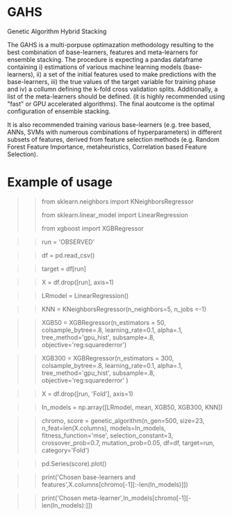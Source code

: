 # GAHS
Genetic Algorithm Hybrid Stacking

The GAHS is a multi-porpuse optimazation methodology resulting to the best combination of base-learners, features and meta-learners for ensemble stacking. The procedure is expecting a pandas dataframe containing i) estimations of various machine learning models (base-learners), ii) a set of the initial  features used to make predictions with the base-learners, iii) the true values of the target variable for training phase and iv) a collumn defining the k-fold cross validation splits. Additionally, a list of the meta-learners should be defined. (it is highly recommended using "fast" or GPU accelerated algorithms). The final aoutcome is the optimal configuration of ensemble stacking. 

It is also recommended training various base-learners (e.g. tree based, ANNs, SVMs with numerous combinations of hyperparameters) in different subsets of features, derived from feature selection methods (e.g. Random Forest Feature Importance, metaheuristics, Correlation based Feature Selection).

# Example of usage

>> from sklearn.neighbors import KNeighborsRegressor
>>
>> from sklearn.linear_model import LinearRegression
>> 
>> from xgboost import XGBRegressor

>> run = 'OBSERVED'

>> df = pd.read_csv()

>> target = df[run]

>> X = df.drop([run], axis=1)

>> LRmodel = LinearRegression()

>> KNN = KNeighborsRegressor(n_neighbors=5, n_jobs =-1)

>> XGB50 = XGBRegressor(n_estimators = 50, 
                                colsample_bytree=.8,
                                learning_rate=0.1,
                                alpha=.1,
                                tree_method='gpu_hist',
                                subsample=.8, objective='reg:squarederror')
                                
>> XGB300 = XGBRegressor(n_estimators = 300, 
                                colsample_bytree=.8,
                                learning_rate=0.1,
                                alpha=.1,
                                tree_method='gpu_hist',
                                subsample=.8, objective='reg:squarederror'
                                )

>> X = df.drop([run, 'Fold'], axis=1)

>> In_models = np.array([LRmodel, mean, XGB50, XGB300, KNN]) 

>> chromo, score = genetic_algorithm(n_gen=500, size=23, n_feat=len(X.columns),
                                  models=In_models, fitness_function='mse',
                                  selection_constant=3, crossover_prob=0.7, mutation_prob=0.05,
                                  df=df, target=run, category='Fold')

>> pd.Series(score).plot()

>> print('Chosen base-learners and features',X.columns[chromo[-1][:-len(In_models)]])

>> print('Chosen meta-learner',In_models[chromo[-1][-len(In_models):]])

